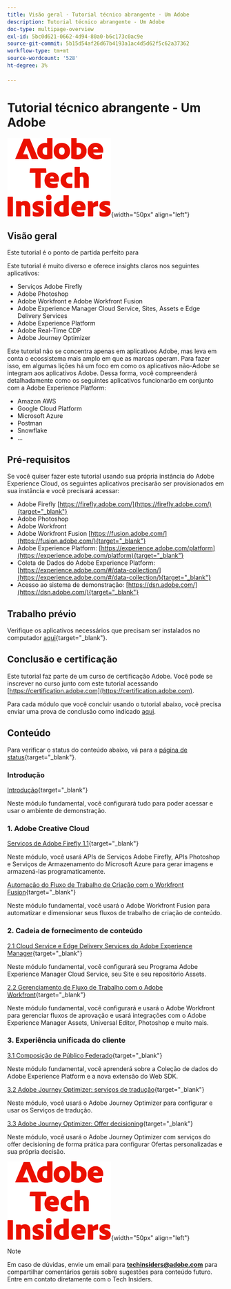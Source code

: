 ```yaml
---
title: Visão geral - Tutorial técnico abrangente - Um Adobe
description: Tutorial técnico abrangente - Um Adobe
doc-type: multipage-overview
exl-id: 5bc0d621-0662-4d94-80a0-b6c173c0ac9e
source-git-commit: 5b15d54af26d67b4193a1ac4d5d62f5c62a37362
workflow-type: tm+mt
source-wordcount: '528'
ht-degree: 3%

---
```


# Tutorial técnico abrangente - Um Adobe

![Informantes técnicos](./assets/images/techinsiders.png){width="50px" align="left"}

## Visão geral

Este tutorial é o ponto de partida perfeito para

Este tutorial é muito diverso e oferece insights claros nos seguintes aplicativos:

- Serviços Adobe Firefly
- Adobe Photoshop
- Adobe Workfront e Adobe Workfront Fusion
- Adobe Experience Manager Cloud Service, Sites, Assets e Edge Delivery Services
- Adobe Experience Platform
- Adobe Real-Time CDP
- Adobe Journey Optimizer


Este tutorial não se concentra apenas em aplicativos Adobe, mas leva em conta o ecossistema mais amplo em que as marcas operam. Para fazer isso, em algumas lições há um foco em como os aplicativos não-Adobe se integram aos aplicativos Adobe. Dessa forma, você compreenderá detalhadamente como os seguintes aplicativos funcionarão em conjunto com a Adobe Experience Platform:

- Amazon AWS
- Google Cloud Platform
- Microsoft Azure
- Postman
- Snowflake
- ...

## Pré-requisitos

Se você quiser fazer este tutorial usando sua própria instância do Adobe Experience Cloud, os seguintes aplicativos precisarão ser provisionados em sua instância e você precisará acessar:

- Adobe Firefly [https://firefly.adobe.com/](https://firefly.adobe.com/){target="_blank"}
- Adobe Photoshop
- Adobe Workfront
- Adobe Workfront Fusion [https://fusion.adobe.com/](https://fusion.adobe.com/){target="_blank"}
- Adobe Experience Platform: [https://experience.adobe.com/platform](https://experience.adobe.com/platform){target="_blank"}
- Coleta de Dados do Adobe Experience Platform: [https://experience.adobe.com/#/data-collection/](https://experience.adobe.com/#/data-collection/){target="_blank"}
- Acesso ao sistema de demonstração: [https://dsn.adobe.com/](https://dsn.adobe.com/){target="_blank"}

## Trabalho prévio

Verifique os aplicativos necessários que precisam ser instalados no computador [aqui](./prework.md){target="_blank"}.

## Conclusão e certificação

Este tutorial faz parte de um curso de certificação Adobe. Você pode se inscrever no curso junto com este tutorial acessando [https://certification.adobe.com](https://certification.adobe.com).

Para cada módulo que você concluir usando o tutorial abaixo, você precisa enviar uma prova de conclusão como indicado [aqui](./completion.md).

## Conteúdo

Para verificar o status do conteúdo abaixo, vá para a [página de status](./status.md){target="_blank"}.

### Introdução

[Introdução](./modules/getting-started/gettingstarted/getting-started.md){target="_blank"}

Neste módulo fundamental, você configurará tudo para poder acessar e usar o ambiente de demonstração.

### 1. Adobe Creative Cloud

[Serviços de Adobe Firefly 1.1](./modules/creative-cloud/module1.1/firefly-services.md){target="_blank"}

Neste módulo, você usará APIs de Serviços Adobe Firefly, APIs Photoshop e Serviços de Armazenamento do Microsoft Azure para gerar imagens e armazená-las programaticamente.

[Automação do Fluxo de Trabalho de Criação com o Workfront Fusion](./modules/creative-cloud/module1.2/automation.md){target="_blank"}

Neste módulo fundamental, você usará o Adobe Workfront Fusion para automatizar e dimensionar seus fluxos de trabalho de criação de conteúdo.

### 2. Cadeia de fornecimento de conteúdo

[2.1 Cloud Service e Edge Delivery Services do Adobe Experience Manager](./modules/csc/module2.1/aemcs.md){target="_blank"}

Neste módulo fundamental, você configurará seu Programa Adobe Experience Manager Cloud Service, seu Site e seu repositório Assets.

[2.2 Gerenciamento de Fluxo de Trabalho com o Adobe Workfront](./modules/csc/module2.2/workfront.md){target="_blank"}

Neste módulo fundamental, você configurará e usará o Adobe Workfront para gerenciar fluxos de aprovação e usará integrações com o Adobe Experience Manager Assets, Universal Editor, Photoshop e muito mais.

### 3. Experiência unificada do cliente

[3.1 Composição de Público Federado](./modules/uce/module3.1/fac.md){target="_blank"}

Neste módulo fundamental, você aprenderá sobre a Coleção de dados do Adobe Experience Platform e a nova extensão do Web SDK.

[3.2 Adobe Journey Optimizer: serviços de tradução](./modules/uce/module3.2/ajotranslationsvcs.md){target="_blank"}

Neste módulo, você usará o Adobe Journey Optimizer para configurar e usar os Serviços de tradução.

[3.3 Adobe Journey Optimizer: Offer decisioning](./modules/uce/module3.3/offer-decisioning.md){target="_blank"}

Neste módulo, você usará o Adobe Journey Optimizer com serviços do offer decisioning de forma prática para configurar Ofertas personalizadas e sua própria decisão.

![Informantes técnicos](./assets/images/techinsiders.png){width="50px" align="left"}

>[!NOTE]
>
>Em caso de dúvidas, envie um email para **techinsiders@adobe.com** para compartilhar comentários gerais sobre sugestões para conteúdo futuro. Entre em contato diretamente com o Tech Insiders.
